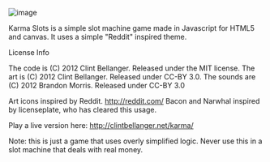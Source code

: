 
![image](https://github.com/mngz47/Karma-Slots/assets/15697629/29863d41-ef64-4602-9758-9d5b0b5c70e4)

Karma Slots is a simple slot machine game made in Javascript for HTML5 and canvas. It uses a simple "Reddit" inspired theme.

License Info

The code is (C) 2012 Clint Bellanger. Released under the MIT license.
The art is (C) 2012 Clint Bellanger. Released under CC-BY 3.0.
The sounds are (C) 2012 Brandon Morris. Released under CC-BY 3.0

Art icons inspired by Reddit. http://reddit.com/
Bacon and Narwhal inspired by licenseplate, who has cleared this usage.

Play a live version here:
http://clintbellanger.net/karma/

Note: this is just a game that uses overly simplified logic. Never use this in a slot machine that deals with real money.
